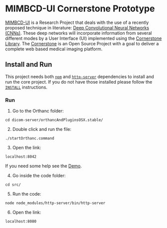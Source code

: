 # MIMBCD-UI Cornerstone Prototype

[MIMBCD-UI](https://mimbcd-ui.github.io/) is a Research Project that deals with the use of a recently proposed technique in literature: [Deep Convolutional Neural Networks (CNNs)](https://en.wikipedia.org/wiki/Convolutional_neural_network). These deep networks will incorporate information from several different modes by a User Interface (UI) implemented using the [Cornerstone Library](https://github.com/chafey/cornerstone). The [Cornerstone](https://github.com/chafey/cornerstone) is an Open Source Project with a goal to deliver a complete web based medical imaging platform.

## Install and Run

This project needs both [`npm`](https://www.npmjs.com/) and [`http-server`](https://github.com/indexzero/http-server) dependencies to install and run the core project. If you do not have those installed please follow the [`INSTALL`](src/INSTALL.md) instructions.

### Run

1) Go to the Orthanc folder:

`cd dicom-server/orthancAndPluginsOSX.stable/`

2) Double click and run the file:

`./startOrthanc.command`

3) Open the link:

`localhost:8042`

If you need some help see the [Demo](https://youtu.be/tkzpT3KpY2A).

4) Go inside the code folder:

`cd src/`

5) Run the code:

`node node_modules/http-server/bin/http-server`

6) Open the link:

`localhost:8080`
